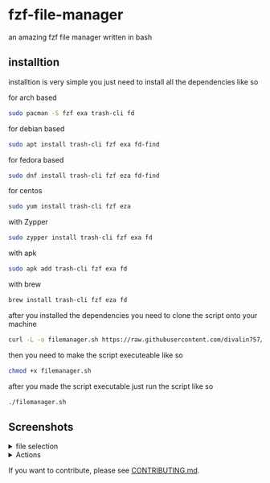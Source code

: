 
# fzf-file-manager
an amazing fzf file manager written in bash

## installtion
installtion is very simple you just need to install all the dependencies like so 

for arch based
```sh
sudo pacman -S fzf exa trash-cli fd
```
for debian based
```sh
sudo apt install trash-cli fzf exa fd-find
```

for fedora based
```sh
sudo dnf install trash-cli fzf eza fd-find
```
for centos
```sh
sudo yum install trash-cli fzf eza
```
with Zypper
```sh
sudo zypper install trash-cli fzf exa fd
```
with apk
```sh
sudo apk add trash-cli fzf exa fd
```

with brew
```sh
brew install trash-cli fzf eza fd
```


after you installed the dependencies you need to clone the script onto your machine 
```sh
curl -L -o filemanager.sh https://raw.githubusercontent.com/divalin757/fzf-file-manager/main/filemanager.sh
```
then you need to make the script executeable like so

```sh
chmod +x filemanager.sh
```

after you made the script executable just run the script like so
```sh
./filemanager.sh
```
## Screenshots


<details>
  <summary>file selection</summary>
  <img src="imgs/Screenshot%20from%202025-09-23%2020-58-24.png" alt="Screenshot 1" width="600"/>
</details>

<details>
  <summary>Actions</summary>
  <img src="imgs/Screenshot%20from%202025-09-23%2020-58-28.png" alt="Screenshot 2" width="700"/>
</details>

If you want to contribute, please see [CONTRIBUTING.md](CONTRIBUTING.md).
